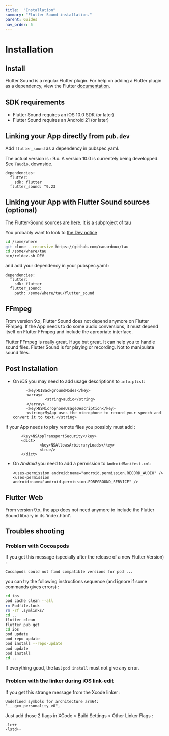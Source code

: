 ```yaml
---
title:  "Installation"
summary: "Flutter Sound installation."
parent: Guides
nav_order: 5
---
```

# Installation

## Install

Flutter Sound is a regular Flutter plugin. For help on adding a Flutter plugin as a dependency, view the Flutter [documentation](https://flutter.io/using-packages/).

## SDK requirements

* Flutter Sound requires an iOS 10.0 SDK \(or later\)
* Flutter Sound requires an Android 21 \(or later\)

## Linking your App directly from `pub.dev`

Add `flutter_sound` as a dependency in pubspec.yaml.

The actual version is : 9.x. A version 10.0 is currentely being developped. See `Taudio`, downside.

```text
dependencies:
  flutter:
    sdk: flutter
  flutter_sound: ^9.23
```

## Linking your App with Flutter Sound sources \(optional\)

The Flutter-Sound sources [are here](https://github.com/canardoux/flutter_sound).
It is a subproject of [tau](https://github.com/canardoux/tau)

You probably want to look to [the Dev notice](fs-guides_dev.html)

```bash
cd /some/where
git clone --recursive https://github.com/canardoux/tau
cd /some/where/tau
bin/reldev.sh DEV
```

and add your dependency in your pubspec.yaml :

```text
dependencies:
  flutter:
    sdk: flutter
  flutter_sound:
    path: /some/where/tau/flutter_sound
```

## FFmpeg

From version 9.x, Flutter Sound does not depend anymore on Flutter FFmpeg.
If the App needs to do some audio conversions, it must depend itself on Flutter FFmpeg and include the apropriate interface.

Flutter FFmpeg is really great. Huge but great. It can help you to handle sound files.
Flutter Sound is for playing or recording. Not to manipulate sound files.

## Post Installation

* On _iOS_ you may need to add usage descriptions to `info.plist`:

  ```markup
        <key>UIBackgroundModes</key>
        <array>
                <string>audio</string>
        </array>
        <key>NSMicrophoneUsageDescription</key>
        <string>MyApp uses the microphone to record your speech and convert it to text.</string>
  ```

If your App needs to play remote files you possibly must add :

```markup
       <key>NSAppTransportSecurity</key>
       <dict>
               <key>NSAllowsArbitraryLoads</key>
               <true/>
       </dict>
```

* On _Android_ you need to add a permission to `AndroidManifest.xml`:

  ```markup
  <uses-permission android:name="android.permission.RECORD_AUDIO" />
  <uses-permission android:name="android.permission.FOREGROUND_SERVICE" />
  ```

## Flutter Web

From version 9.x, the app does not need anymore to include the Flutter Sound library in its 'index.html'.

## Troubles shooting

### Problem with Cocoapods

If you get this message \(specially after the release of a new Flutter Version\) :

```text
Cocoapods could not find compatible versions for pod ...
```

you can try the following instructions sequence \(and ignore if some commands gives errors\) :

```bash
cd ios
pod cache clean --all
rm Podfile.lock
rm -rf .symlinks/
cd ..
flutter clean
flutter pub get
cd ios
pod update
pod repo update
pod install --repo-update
pod update
pod install
cd ..
```

If everything good, the last `pod install` must not give any error.

### Problem with the linker during iOS link-edit

If you get this strange message from the Xcode linker : 
```
Undefined symbols for architecture arm64:
"___gxx_personality_v0",
```

Just add those 2 flags in XCode > Build Settings > Other Linker Flags :

```
-lc++
-lstd++
```